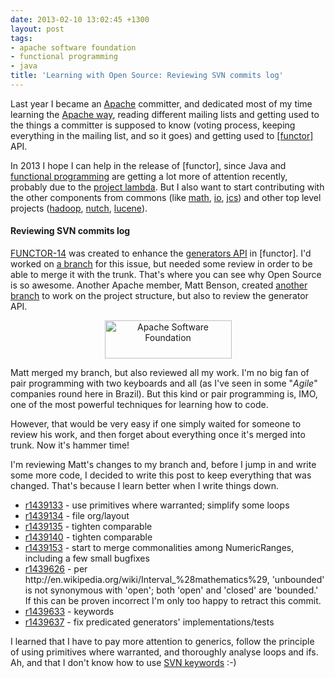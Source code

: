 ```yaml
---
date: 2013-02-10 13:02:45 +1300
layout: post
tags:
- apache software foundation
- functional programming
- java
title: 'Learning with Open Source: Reviewing SVN commits log'
---
```


<p>Last year I became an <a href="http://www.apache.org" title="Apache">Apache</a> committer, and dedicated most of my time learning the <a href="http://incubator.apache.org/learn/theapacheway.html" title="The Apache Way">Apache way</a>, reading different mailing lists and getting used to the things a committer is supposed to know (voting process, keeping everything in the mailing list, and so it goes) and getting used to <a href="http://commons.apache.org/functor" title="Apache Commons Functor">[functor]</a> API.</p>

<p>In 2013 I hope I can help in the release of [functor], since Java and <a href="http://reddit.com/r/functionalprogramming">functional programming</a> are getting a lot more of attention recently, probably due to the <a href="http://openjdk.java.net/projects/lambda/" title="Project Lambda">project lambda</a>. But I also want to start contributing with the other components from commons (like <a href="http://commons.apache.org/math/" title="Apache Commons Math">math</a>, <a href="http://commons.apache.org/io/" title="Apache Commons IO">io</a>, <a href="http://commons.apache.org/jcs/" title="Apache Commons JCS">jcs</a>) and other top level projects (<a href="http://hadoop.apache.org/" title="Apache Hadoop">hadoop</a>, <a href="http://nutch.apache.org/" title="Apache Nutch">nutch</a>, <a href="http://lucene.apache.org/" title="Apache Lucene">lucene</a>).</p>

<h4>Reviewing SVN commits log</h4>

<p><a href="https://issues.apache.org/jira/browse/FUNCTOR-14" title="Apache Commons Functor - Issue 14">FUNCTOR-14</a> was created to enhance the <a href="http://commons.apache.org/functor/apidocs/org/apache/commons/functor/generator/package-summary.html">generators API</a> in [functor]. I'd worked on <a href="http://svn.apache.org/viewvc/commons/proper/functor/branches/generators-FUNCTOR-14/">a branch</a> for this issue, but needed some review in order to be able to merge it with the trunk. That's where you can see why Open Source is so awesome. Another Apache member, Matt Benson, created <a href="http://svn.apache.org/viewvc/commons/proper/functor/branches/FUNCTOR-14-mm/">another branch</a> to work on the project structure, but also to review the generator API.</p>

<p style='text-align: center'><a href="{{assets.feather_small}}"><img src="{{assets.feather_small}}" alt="Apache Software Foundation" width="203" height="61" class="alignnone size-full wp-image-1125" /></a></p>

<!--more-->

<p>Matt merged my branch, but also reviewed all my work. I'm no big fan of pair programming with two keyboards and all (as I've seen in some "<em>Agile</em>" companies round here in Brazil). But this kind or pair programming is, IMO, one of the most powerful techniques for learning how to code.</p>

<p>However, that would be very easy if one simply waited for someone to review his work, and then forget about everything once it's merged into trunk. Now it's hammer time!</p>

<p>I'm reviewing Matt's changes to my branch and, before I jump in and write some more code, I decided to write this post to keep everything that was changed. That's because I learn better when I write things down.</p>

<ul>
<li><a href="http://svn.apache.org/viewvc?view=revision&revision=1439133">r1439133</a> - use primitives where warranted; simplify some loops</li>
<li><a href="http://svn.apache.org/viewvc?view=revision&revision=1439134">r1439134</a> - file org/layout</li>
<li><a href="http://svn.apache.org/viewvc?view=revision&revision=1439135">r1439135</a> - tighten comparable</li>
<li><a href="http://svn.apache.org/viewvc?view=revision&revision=1439140">r1439140</a> - tighten comparable</li>
<li><a href="http://svn.apache.org/viewvc?view=revision&revision=1439153">r1439153</a> - start to merge commonalities among NumericRanges, including a few small bugfixes</li>
<li><a href="http://svn.apache.org/viewvc?view=revision&revision=1439626">r1439626</a> - per http://en.wikipedia.org/wiki/Interval_%28mathematics%29, 'unbounded' is not synonymous with 'open'; both 'open' and 'closed' are 'bounded.'  If this can be proven incorrect I'm only too happy to retract this commit.</li>
<li><a href="http://svn.apache.org/viewvc?view=revision&revision=1439633">r1439633</a> - keywords</li>
<li><a href="http://svn.apache.org/viewvc?view=revision&revision=1439637">r1439637</a> - fix predicated generators' implementations/tests</li>
</ul>

<p>I learned that I have to pay more attention to generics, follow the principle of using primitives where warranted, and thoroughly analyse loops and ifs. Ah, and that I don't know how to use <a href="http://svnbook.red-bean.com/en/1.4/svn.advanced.props.special.keywords.html" title="SVN Keywords">SVN keywords</a> :-)</p>
